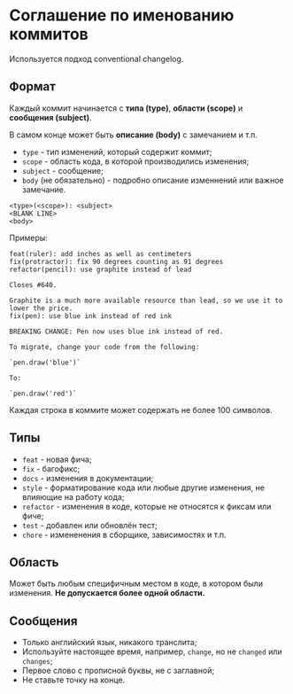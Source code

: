 # Соглашение по именованию коммитов

Используется подход conventional changelog.

## Формат

Каждый коммит начинается с **типа \(type\)**, **области \(scope\)** и **сообщения \(subject\)**.

В самом конце может быть **описание \(body\)** с замечанием и т.п.

* `type` - тип изменений, который содержит коммит;
* `scope` - область кода, в которой производились изменения;
* `subject` - сообщение;
* `body` \(не обязательно\) - подробно описание изменнений или важное замечание.

```text
<type>(<scope>): <subject>
<BLANK LINE>
<body>
```

Примеры:

```text
feat(ruler): add inches as well as centimeters
fix(protractor): fix 90 degrees counting as 91 degrees
refactor(pencil): use graphite instead of lead

Closes #640.

Graphite is a much more available resource than lead, so we use it to lower the price.
fix(pen): use blue ink instead of red ink

BREAKING CHANGE: Pen now uses blue ink instead of red.

To migrate, change your code from the following:

`pen.draw('blue')`

To:

`pen.draw('red')`
```

Каждая строка в коммите может содержать не более 100 символов.

## Типы

* `feat` - новая фича;
* `fix` - багофикс;
* `docs` - изменения в документации;
* `style` - форматирование кода или любые другие изменения, не влияющие на работу кода;
* `refactor` - изменения в коде, которые не относятся к фиксам или фиче;
* `test` - добавлен или обновлён тест;
* `chore` - измененения в сборщике, зависимостях и т.п.

## Область

Может быть любым специфичным местом в коде, в котором были изменения. **Не допускается более одной области.**

## Сообщения

* Только английский язык, никакого транслита;
* Используйте настоящее время, например, `change`, но не `changed` или `changes`;
* Первое слово с прописной буквы, не с заглавной;
* Не ставьте точку на конце.


